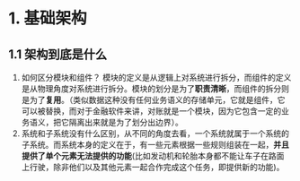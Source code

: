 # 1. 基础架构
## 1.1 架构到底是什么
1. 如何区分模块和组件？ 模块的定义是从逻辑上对系统进行拆分，而组件的定义是从物理角度对系统进行拆分。模块的划分是为了**职责清晰**，而组件的拆分则是为了**复用**。（类似数据这种没有任何业务语义的存储单元，它就是组件，它可以被替换，而对于金融软件来讲，对账就是一个模块，因为它包含一定的业务语义，把它隔离出来就是为了划分出边界）。
2. 系统和子系统没有什么区别，从不同的角度去看，一个系统就属于一个系统的子系统。而系统本身的定义在于，有一些元素根据一些规则组装在一起，**并且提供了单个元素无法提供的功能**(比如发动机和轮胎本身都不能让车子在路面上行驶，除非他们以及其他元素一起合作完成这个任务，即提供新的功能)。
